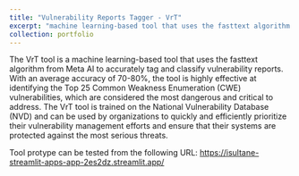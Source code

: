 ```yaml
---
title: "Vulnerability Reports Tagger - VrT"
excerpt: "machine learning-based tool that uses the fasttext algorithm from Meta AI to accurately tag and classify vulnerability reports <br/><img src='/images/vrt_image.png'>"
collection: portfolio
---
```


The VrT tool is a machine learning-based tool that uses the fasttext algorithm from Meta AI to accurately tag and classify vulnerability reports. With an average accuracy of 70-80%, the tool is highly effective at identifying the Top 25 Common Weakness Enumeration (CWE) vulnerabilities, which are considered the most dangerous and critical to address. The VrT tool is trained on the National Vulnerability Database (NVD) and can be used by organizations to quickly and efficiently prioritize their vulnerability management efforts and ensure that their systems are protected against the most serious threats.

Tool protype can be tested from the following URL: https://isultane-streamlit-apps-app-2es2dz.streamlit.app/ 